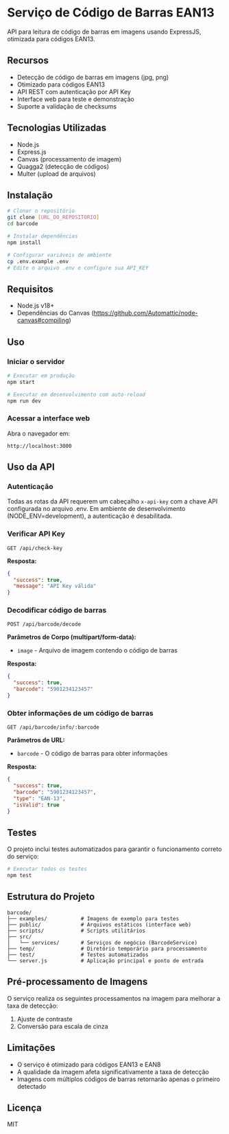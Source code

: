 # Serviço de Código de Barras EAN13

API para leitura de código de barras em imagens usando ExpressJS, otimizada para códigos EAN13.

## Recursos

- Detecção de código de barras em imagens (jpg, png)
- Otimizado para códigos EAN13
- API REST com autenticação por API Key
- Interface web para teste e demonstração
- Suporte a validação de checksums

## Tecnologias Utilizadas

- Node.js
- Express.js
- Canvas (processamento de imagem)
- Quagga2 (detecção de códigos)
- Multer (upload de arquivos)

## Instalação

```bash
# Clonar o repositório
git clone [URL_DO_REPOSITORIO]
cd barcode

# Instalar dependências
npm install

# Configurar variáveis de ambiente
cp .env.example .env
# Edite o arquivo .env e configure sua API_KEY
```

## Requisitos

- Node.js v18+
- Dependências do Canvas (https://github.com/Automattic/node-canvas#compiling)

## Uso

### Iniciar o servidor

```bash
# Executar em produção
npm start

# Executar em desenvolvimento com auto-reload
npm run dev
```

### Acessar a interface web

Abra o navegador em:
```
http://localhost:3000
```

## Uso da API

### Autenticação

Todas as rotas da API requerem um cabeçalho `x-api-key` com a chave API configurada no arquivo .env.
Em ambiente de desenvolvimento (NODE_ENV=development), a autenticação é desabilitada.

### Verificar API Key

```
GET /api/check-key
```

**Resposta:**
```json
{
  "success": true,
  "message": "API Key válida"
}
```

### Decodificar código de barras

```
POST /api/barcode/decode
```

**Parâmetros de Corpo (multipart/form-data):**
- `image` - Arquivo de imagem contendo o código de barras

**Resposta:**
```json
{
  "success": true,
  "barcode": "5901234123457"
}
```

### Obter informações de um código de barras

```
GET /api/barcode/info/:barcode
```

**Parâmetros de URL:**
- `barcode` - O código de barras para obter informações

**Resposta:**
```json
{
  "success": true,
  "barcode": "5901234123457",
  "type": "EAN-13",
  "isValid": true
}
```

## Testes

O projeto inclui testes automatizados para garantir o funcionamento correto do serviço:

```bash
# Executar todos os testes
npm test
```

## Estrutura do Projeto

```
barcode/
├── examples/           # Imagens de exemplo para testes
├── public/             # Arquivos estáticos (interface web)
├── scripts/            # Scripts utilitários
├── src/
│   └── services/       # Serviços de negócio (BarcodeService)
├── temp/               # Diretório temporário para processamento
├── test/               # Testes automatizados
└── server.js           # Aplicação principal e ponto de entrada
```

## Pré-processamento de Imagens

O serviço realiza os seguintes processamentos na imagem para melhorar a taxa de detecção:
1. Ajuste de contraste
2. Conversão para escala de cinza

## Limitações

- O serviço é otimizado para códigos EAN13 e EAN8
- A qualidade da imagem afeta significativamente a taxa de detecção
- Imagens com múltiplos códigos de barras retornarão apenas o primeiro detectado

## Licença

MIT

